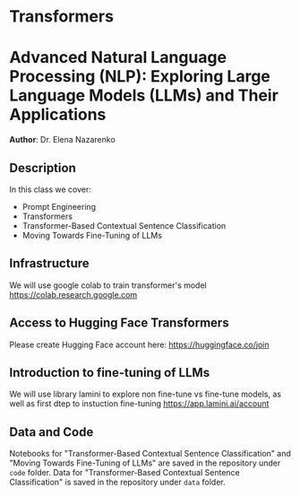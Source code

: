 # Transformers
# Advanced Natural Language Processing (NLP): Exploring Large Language Models (LLMs) and Their Applications
**Author**: Dr. Elena Nazarenko

## Description
In this class we cover:

- Prompt Engineering
- Transformers
- Transformer-Based Contextual Sentence Classification
- Moving Towards Fine-Tuning of LLMs

## Infrastructure
We will use google colab to train transformer's model
https://colab.research.google.com

## Access to Hugging Face Transformers
Please create Hugging Face account here: 
https://huggingface.co/join

## Introduction to fine-tuning of LLMs
We will use library lamini to explore non fine-tune vs fine-tune models, as well as first dtep to instuction fine-tuning
https://app.lamini.ai/account

## Data and Code
Notebooks for "Transformer-Based Contextual Sentence Classification"
and "Moving Towards Fine-Tuning of LLMs" are saved in the repository under `code` folder.
Data for "Transformer-Based Contextual Sentence Classification" is saved in the repository under `data` folder.
